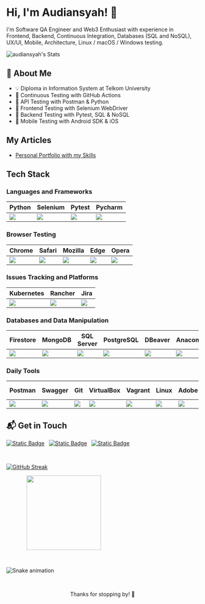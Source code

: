 # Hi, I'm Audiansyah! 👋

I'm Software QA Engineer and Web3 Enthusiast with experience in Frontend, Backend, Continuous Integration, Databases (SQL and NoSQL), UX/UI, Mobile, Architecture, Linux / macOS / Windows testing.

![audiansyah's Stats](https://github-readme-stats.vercel.app/api?username=audiansyah&theme=vue-dark&show_icons=true&hide_border=true&count_private=true)


## 🚀 About Me

- 💡 Diploma in Information System at Telkom University
- 📌 Continuous Testing with GitHub Actions
- 📌 API Testing with Postman & Python
- 📌 Frontend Testing with Selenium WebDriver
- 📌 Backend Testing with Pytest, SQL & NoSQL
- 📌 Mobile Testing with Android SDK & iOS

## My Articles
- [Personal Portfolio with my Skills]()


## Tech Stack
<!-- [![My Skills](https://skillicons.dev/icons?i=py,selenium,firebase,gcp,azure,aws,kubernetes,postgres,linux,redhat,debian,ubuntu,bash,vim,jenkins,githubactions,github,git,docker,pycharm,vscode,postman,apple,androidstudio,windows,xd,stackoverflow,sklearn&perline=14)](https://skillicons.dev) -->

### Languages and Frameworks
| Python | Selenium | Pytest | Pycharm |
|----------|----------|----------|----------|
| <img src='https://cdn.jsdelivr.net/gh/devicons/devicon@latest/icons/python/python-original.svg'> | <img src='https://cdn.jsdelivr.net/gh/devicons/devicon@latest/icons/selenium/selenium-original.svg'> | <img src='https://cdn.jsdelivr.net/gh/devicons/devicon@latest/icons/pytest/pytest-original.svg'> | <img src='https://cdn.jsdelivr.net/gh/devicons/devicon@latest/icons/pycharm/pycharm-original.svg'> |

### Browser Testing
| Chrome | Safari | Mozilla | Edge | Opera | 
|----------|----------|----------|----------|----------|
| <img src='https://cdn.jsdelivr.net/gh/devicons/devicon@latest/icons/chrome/chrome-original-wordmark.svg'> | <img src='https://cdn.jsdelivr.net/gh/devicons/devicon@latest/icons/safari/safari-original-wordmark.svg'> | <img src='https://cdn.jsdelivr.net/gh/devicons/devicon@latest/icons/firefox/firefox-original-wordmark.svg'> | <img src='https://cdn.jsdelivr.net/gh/devicons/devicon@latest/icons/ie10/ie10-original.svg'> | <img src='https://cdn.jsdelivr.net/gh/devicons/devicon@latest/icons/opera/opera-original-wordmark.svg'> |

### Issues Tracking and Platforms
| Kubernetes | Rancher | Jira |
|----------|----------|----------|
| <img src='https://cdn.jsdelivr.net/gh/devicons/devicon@latest/icons/kubernetes/kubernetes-original-wordmark.svg'> | <img src='https://cdn.jsdelivr.net/gh/devicons/devicon@latest/icons/rancher/rancher-original-wordmark.svg'> | <img src='https://cdn.jsdelivr.net/gh/devicons/devicon@latest/icons/jira/jira-original-wordmark.svg'> | 

### Databases and Data Manipulation
| Firestore | MongoDB | SQL Server | PostgreSQL | DBeaver | Anaconda | Jupyter | Kaggle |
|----------|----------|----------|----------|----------|----------|----------|----------|
| <img src='https://cdn.jsdelivr.net/gh/devicons/devicon@latest/icons/firebase/firebase-original.svg'> | <img src='https://cdn.jsdelivr.net/gh/devicons/devicon@latest/icons/mongodb/mongodb-original.svg'> | <img src='https://cdn.jsdelivr.net/gh/devicons/devicon@latest/icons/sqldeveloper/sqldeveloper-original.svg'> | <img src='https://cdn.jsdelivr.net/gh/devicons/devicon@latest/icons/postgresql/postgresql-original.svg'> | <img src='https://cdn.jsdelivr.net/gh/devicons/devicon@latest/icons/dbeaver/dbeaver-original.svg'> | <img src='https://cdn.jsdelivr.net/gh/devicons/devicon@latest/icons/anaconda/anaconda-original-wordmark.svg'> | <img src='https://cdn.jsdelivr.net/gh/devicons/devicon@latest/icons/jupyter/jupyter-original-wordmark.svg'> | <img src='https://cdn.jsdelivr.net/gh/devicons/devicon@latest/icons/kaggle/kaggle-original-wordmark.svg'> |  

### Daily Tools
| Postman | Swagger | Git | VirtualBox | Vagrant | Linux | Adobe | macOS & iOS | Docker | GitHub | 
|----------|----------|----------|----------|----------|----------|----------|----------|----------|----------|
| <img src='https://cdn.jsdelivr.net/gh/devicons/devicon@latest/icons/postman/postman-original-wordmark.svg'> | <img src='https://cdn.jsdelivr.net/gh/devicons/devicon@latest/icons/swagger/swagger-original-wordmark.svg'> | <img src='https://cdn.jsdelivr.net/gh/devicons/devicon@latest/icons/git/git-original-wordmark.svg'> | <img src='https://cdn.jsdelivr.net/gh/devicons/devicon@latest/icons/oracle/oracle-original.svg'> | <img src='https://cdn.jsdelivr.net/gh/devicons/devicon@latest/icons/vagrant/vagrant-original-wordmark.svg'> | <img src='https://cdn.jsdelivr.net/gh/devicons/devicon@latest/icons/linux/linux-original.svg'> | <img src='https://cdn.jsdelivr.net/gh/devicons/devicon@latest/icons/xd/xd-original.svg'> | <img src='https://cdn.jsdelivr.net/gh/devicons/devicon@latest/icons/apple/apple-original.svg'> | <img src='https://cdn.jsdelivr.net/gh/devicons/devicon@latest/icons/docker/docker-original-wordmark.svg'> | <img src='https://cdn.jsdelivr.net/gh/devicons/devicon@latest/icons/github/github-original-wordmark.svg'> | 


## 📬 Get in Touch
<!--
- Connect with me on [LinkedIn](https://www.linkedin.com/in/audiansyahms/)  -->
<!--
- ![Static Badge](https://img.shields.io/badge/Audiansyah%20Muhamad%20Syawalhan-eMail-red?link=mailto%3msaudiansyah%40gmail.com)  
- ![Static Badge](https://img.shields.io/badge/audiansyahms-LinkedIn-blue?link=https%3A%2F%2Fwww.linkedin.com%2Fin%2audiansyahms%2F) -->

<p align="left">
<a href="https://www.linkedin.com/in/audiansyahms/">
  <img alt="Static Badge" src="https://img.shields.io/badge/LinkedIn-0077B5?style=for-the-badge&logo=linkedin&logoColor=white"></a> &nbsp;
<a href="mailto:msaudiansyah@gmail.com">
  <img alt="Static Badge" src="https://img.shields.io/badge/Gmail-D14836?style=for-the-badge&logo=gmail&logoColor=white"></a> &nbsp;
<a href="https://t.me/License29">
  <img alt="Static Badge" src="https://img.shields.io/badge/Telegram-2CA5E0?style=for-the-badge&logo=telegram&logoColor=white"></a> &nbsp;
</p>

&nbsp;

<!-- ![Top Langs](https://github-readme-stats.vercel.app/api/top-langs/?username=audiansyah&layout=compact) -->
<!--
<a href="https://github.com/anuraghazra/github-readme-stats">
  <img height=200 align="center" src="https://github-readme-stats.vercel.app/api?username=audiansyah&theme=vue-dark&show_icons=true&hide_border=true&count_private=true&include_all_commits=true" />
</a> -->
<!--
[![GitHub Streak](https://streak-stats.demolab.com?user=audiansyah&theme=vue-dark&hide_border=true&card_width=900)](https://git.io/streak-stats) -->

[![GitHub Streak](https://streak-stats.demolab.com?user=audiansyah&theme=vue-dark&hide_border=true)](https://git.io/streak-stats)
&nbsp;

&emsp;&emsp;&emsp;&ensp; <a href="https://github.com/anuraghazra/convoychat">
  <img height=195 align="center" src="https://github-readme-stats.vercel.app/api/top-langs?username=audiansyah&layout=compact&langs_count=8&card_width=350&theme=vue-dark&hide_border=true" />
</a>

&nbsp;
<!-- ![Snake animation](https://github.com/audiansyah/audiansyah/blob/output/github-contribution-grid-snake-dark.svg) -->
![Snake animation](https://github.com/audiansyah/.github/workflows/snake.yml)

&nbsp;
&nbsp;
<p align="center">
Thanks for stopping by! 🚀
</p>

